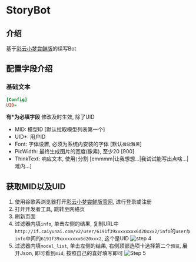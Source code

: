 # StoryBot

## 介绍
基于[彩云小梦尝鲜版](http://if.caiyunai.com/dream)的续写Bot

## 配置字段介绍
### 基础文本
```ini
[Config]
UID=
```
**有*为必填字段**
修改及时生效, 除了UID
- MID: 模型ID [默认拉取模型列表第一个]
- UID*: 用户ID
- Font: 字体设置, 必须为系统内安装的字体 [默认`微软雅黑`]
- PicWidth: 最终生成图片的宽度(像素), 至少20 [900]
- ThinkText: 响应文本, 使用`|`分割 [emmmm|让我想想...|我试试能写出点啥...|难内...]

## 获取MID以及UID
1. 使用谷歌系浏览器打开[彩云小梦尝鲜版官网](http://if.caiyunai.com/dream), 进行登录或注册
2. 打开开发者工具, 跳转至网络页
3. 刷新页面
4. 过滤器内填`info`, 单击左侧的结果, 复制URL中`http://if.caiyunai.com/v2/user/6191f39xxxxxxxx6d20xxx2/info`的`user与info`中间的`6191f39xxxxxxxx6d20xxx2`, 这个是UID
![step 4](https://user-images.githubusercontent.com/50934714/142718850-912b6165-f6e9-45f8-ae6a-463e34aadb4d.png)
5. 过滤器内填`model_list`, 单击左侧的结果, 右侧顶部选项卡选择第二个`预览`, 展开Json, 即可看到`mid`, 按照自己的喜好填写即可
![Step 5](https://user-images.githubusercontent.com/50934714/142718855-805f48a2-e841-435c-9c46-2850dcb046ef.png)
